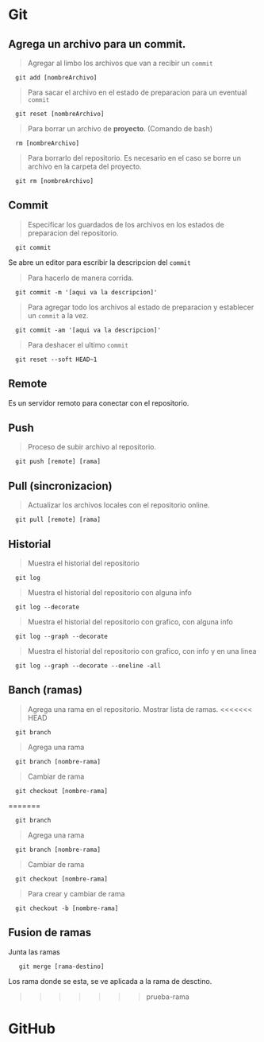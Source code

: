# Git
## Agrega un archivo para un commit.
>Agregar al limbo los archivos que van a recibir un `commit`
```
  git add [nombreArchivo] 
```
>Para sacar el archivo en el estado de preparacion para un eventual `commit`
```
  git reset [nombreArchivo]
```
>Para borrar un archivo de **proyecto**. (Comando de bash)
```
  rm [nombreArchivo]
```
>Para borrarlo del repositorio. Es necesario en el caso se borre un archivo en la carpeta del proyecto.
```
  git rm [nombreArchivo] 
```
## Commit
>Especificar los guardados de los archivos en los estados de preparacion del repositorio.
```
  git commit 
```
Se abre un editor para escribir la descripcion del `commit`
>Para hacerlo de manera corrida.
```
  git commit -m '[aqui va la descripcion]'
```
>Para agregar todo los archivos al estado de preparacion y establecer un `commit` a la vez.
```
  git commit -am '[aqui va la descripcion]'
```
>Para deshacer el ultimo `commit`
```
  git reset --soft HEAD~1
```
## Remote
Es un servidor remoto para conectar con el repositorio.
## Push
>Proceso de subir archivo al repositorio.
```
  git push [remote] [rama] 
```
## Pull (sincronizacion)
>Actualizar los archivos locales con el repositorio online.
```
  git pull [remote] [rama]
```
## Historial
>Muestra el historial del repositorio
```
  git log
```
>Muestra el historial del repositorio con alguna info
```
  git log --decorate
```
>Muestra el historial del repositorio con grafico, con alguna info
```
  git log --graph --decorate
```
>Muestra el historial del repositorio con grafico, con info y en una linea
```
  git log --graph --decorate --oneline -all
```
## Banch (ramas)
>Agrega una rama en el repositorio.
>Mostrar lista de ramas.
<<<<<<< HEAD
```
  git branch
```
>Agrega una rama
```
  git branch [nombre-rama]
```
>Cambiar de rama
```
  git checkout [nombre-rama]
```

=======
```
  git branch
```
>Agrega una rama
```
  git branch [nombre-rama]
```
>Cambiar de rama
```
  git checkout [nombre-rama]
```
>Para crear y cambiar de rama
```
  git checkout -b [nombre-rama]
```
## Fusion de ramas
Junta las ramas
```
   git merge [rama-destino]
```
Los rama donde se esta, se ve aplicada a la rama de desctino.
>>>>>>> prueba-rama

# GitHub


